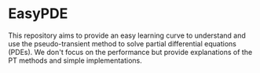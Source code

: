 # EasyPDE
This repository aims to provide an easy learning curve to understand and use the pseudo-transient method to solve partial differential equations (PDEs). We don't focus on the performance but provide explanations of the PT methods and simple implementations.
